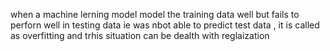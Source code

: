 when a machine lerning model model the training data well but fails to perforn well in testing data ie was nbot able to predict test data , it is called as overfitting and trhis situation can be dealth with reglaization 
